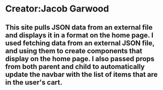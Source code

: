 # Creator:Jacob Garwood

## This site pulls JSON data from an external file and displays it in a format on the home page. I used fetching data from an external JSON file, and using them to create components that display on the home page. I also passed props from both parent and child to automatically update the navbar with the list of items that are in the user's cart.